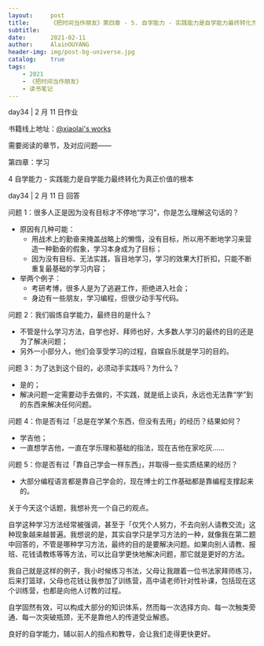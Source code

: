 ```yaml
---
layout:     post
title:      《把时间当作朋友》第四章 - 5. 自学能力 - 实践能力是自学能力最终转化为真正价值的根本
subtitle:   
date:       2021-02-11
author:     AlainOUYANG
header-img: img/post-bg-universe.jpg
catalog:    true
tags:
    - 2021
    - 《把时间当作朋友》
    - 读书笔记
---
```


<!-- # 《把时间当作朋友》第四章 - 5. 自学能力 - 实践能力是自学能力最终转化为真正价值的根本 -->

day34 \| 2 月 11 日作业

书籍线上地址：[@xiaolai's works](http://lixiaolai.com/#/befriending-time/)

需要阅读的章节，及对应问题——

第四章：学习

4 自学能力 - 实践能力是自学能力最终转化为真正价值的根本

day34 \| 2 月 11 日 回答

问题 1：很多人正是因为没有目标才不停地“学习”，你是怎么理解这句话的？

- 原因有几种可能：
  - 用战术上的勤奋来掩盖战略上的懒惰，没有目标，所以用不断地学习来营造一种勤奋的假象，学习本身成为了目标；
  - 因为没有目标、无法实践，盲目地学习，学习的效果大打折扣，只能不断重复最基础的学习内容；
- 举两个例子：
  - 考研考博，很多人是为了逃避工作，拒绝进入社会；
  - 身边有一些朋友，学习编程，但很少动手写代码。

问题 2：我们锻炼自学能力，最终目的是什么？

- 不管是什么学习方法，自学也好、拜师也好，大多数人学习的最终的目的还是为了解决问题；
- 另外一小部分人，他们会享受学习的过程，自娱自乐就是学习的目的。

问题 3：为了达到这个目的，必须动手实践吗？为什么？

- 是的；
- 解决问题一定需要动手去做的，不实践，就是纸上谈兵，永远也无法靠“学”到的东西来解决任何问题。

问题 4：你是否有过「总是在学某个东西，但没有去用」的经历？结果如何？

- 学吉他；
- 一直想学吉他，一直在学乐理和基础的指法，现在吉他在家吃灰……

问题 5：你是否有过「靠自己学会一样东西」，并取得一些实质结果的经历？

- 大部分编程语言都是靠自己学会的，现在博士的工作基础都是靠编程支撑起来的。

关于今天这个话题，我想补充一个自己的观点。

自学这种学习方法经常被强调，甚至于「仅凭个人努力，不去向别人请教交流」这种现象越来越普遍。我想说的是，其实自学只是学习方法的一种，就像我在第二题中回答的，不管是哪种学习方法，最终的目的是要解决问题。如果向别人请教、报班、花钱请教练等等方法，可以比自学更快地解决问题，那它就是更好的方法。

我自己就是这样的例子，我小时候练习书法，父母让我跟着一位书法家拜师练习，后来打篮球，父母也花钱让我参加了训练营，高中请老师针对性补课，包括现在这个训练营，也都是向他人讨教的过程。

自学固然有效，可以构成大部分的知识体系，然而每一次选择方向、每一次触类旁通、每一次突破瓶颈，无不是靠他人的传道受业解惑。

良好的自学能力，辅以前人的指点和教导，会让我们走得更快更好。
